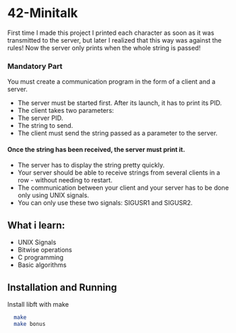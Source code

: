 
# 42-Minitalk

First time I made this project I printed each character as soon as it was transmitted to the server, but later I realized that this way was against the rules! Now the server only prints when the whole string is passed!

### Mandatory Part

You must create a communication program in the form of a client and a server.

- The server must be started first. After its launch, it has to print its PID.
- The client takes two parameters:
- The server PID.
- The string to send.
- The client must send the string passed as a parameter to the server.

#### Once the string has been received, the server must print it. 

- The server has to display the string pretty quickly.
- Your server should be able to receive strings from several clients in a row  - without needing to restart.
- The communication between your client and your server has to be done only using UNIX signals.
- You can only use these two signals: SIGUSR1 and SIGUSR2.













## What i learn:
 - UNIX Signals
 - Bitwise operations
 - C programming
 - Basic algorithms

## Installation and Running

Install libft with make

```bash
  make
  make bonus
```
    